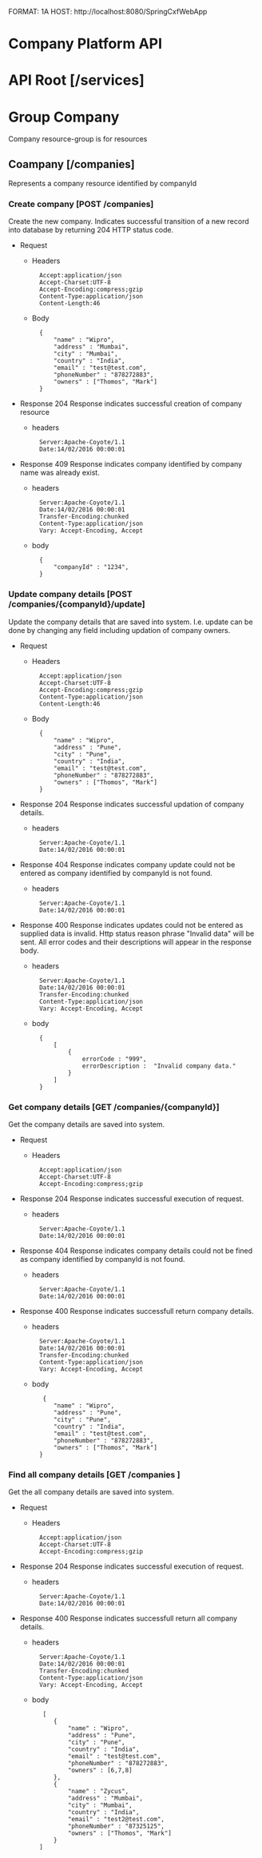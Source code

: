 FORMAT: 1A
HOST: http://localhost:8080/SpringCxfWebApp

# Company Platform API

# API Root [/services]

# Group Company
Company resource-group is for resources

## Coampany [/companies]
Represents a company resource identified by companyId

### Create company [POST /companies]
Create the new company.
Indicates successful transition of a new record into database by returning 204 HTTP status code.

+ Request
    + Headers

            Accept:application/json
            Accept-Charset:UTF-8
            Accept-Encoding:compress;gzip
            Content-Type:application/json
            Content-Length:46

    + Body

            {
                "name" : "Wipro",
                "address" : "Mumbai",
                "city" : "Mumbai",
                "country" : "India",
                "email" : "test@test.com",
                "phoneNumber" : "878272883",
                "owners" : ["Thomos", "Mark"]
            }

+ Response 204
Response indicates successful creation of company resource
    + headers

            Server:Apache-Coyote/1.1
            Date:14/02/2016 00:00:01

+ Response 409
Response indicates company identified by company name was already exist.
    + headers

            Server:Apache-Coyote/1.1
            Date:14/02/2016 00:00:01
            Transfer-Encoding:chunked
            Content-Type:application/json
            Vary: Accept-Encoding, Accept

    + body

            {
                "companyId" : "1234",
            }

### Update company details [POST /companies/{companyId}/update]
Update the company details that are saved into system.
I.e. update can be done by changing any field including updation of company owners.
+ Request
    + Headers

            Accept:application/json
            Accept-Charset:UTF-8
            Accept-Encoding:compress;gzip
            Content-Type:application/json
            Content-Length:46

    + Body

            {
                "name" : "Wipro",
                "address" : "Pune",
                "city" : "Pune",
                "country" : "India",
                "email" : "test@test.com",
                "phoneNumber" : "878272883",
                "owners" : ["Thomos", "Mark"]
            }

+ Response 204
Response indicates successful updation of company details.
    + headers

            Server:Apache-Coyote/1.1
            Date:14/02/2016 00:00:01

+ Response 404
Response indicates company update could not be entered as company identified by companyId is not found.

    + headers

            Server:Apache-Coyote/1.1
            Date:14/02/2016 00:00:01

+ Response 400
Response indicates updates could not be entered as supplied data is invalid.
Http status reason phrase "Invalid data" will be sent.
All error codes and their descriptions will appear in the response body.

    + headers

            Server:Apache-Coyote/1.1
            Date:14/02/2016 00:00:01
            Transfer-Encoding:chunked
            Content-Type:application/json
            Vary: Accept-Encoding, Accept

    + body

            {
                [
                    {
                        errorCode : "999",
                        errorDescription :  "Invalid company data."
                    }
                ]
            }

### Get company details [GET /companies/{companyId}]
Get the company details are saved into system.
+ Request
    + Headers

            Accept:application/json
            Accept-Charset:UTF-8
            Accept-Encoding:compress;gzip

+ Response 204
Response indicates successful execution of request.
    + headers

            Server:Apache-Coyote/1.1
            Date:14/02/2016 00:00:01

+ Response 404
Response indicates company details could not be fined as company identified by companyId is not found.

    + headers

            Server:Apache-Coyote/1.1
            Date:14/02/2016 00:00:01

+ Response 400
Response indicates successfull return company details.

    + headers

            Server:Apache-Coyote/1.1
            Date:14/02/2016 00:00:01
            Transfer-Encoding:chunked
            Content-Type:application/json
            Vary: Accept-Encoding, Accept

    + body

             {
                "name" : "Wipro",
                "address" : "Pune",
                "city" : "Pune",
                "country" : "India",
                "email" : "test@test.com",
                "phoneNumber" : "878272883",
                "owners" : ["Thomos", "Mark"]
            }

### Find all company details [GET /companies ]
Get the all company details are saved into system.
+ Request
    + Headers

            Accept:application/json
            Accept-Charset:UTF-8
            Accept-Encoding:compress;gzip

+ Response 204
Response indicates successful execution of request.

    + headers

            Server:Apache-Coyote/1.1
            Date:14/02/2016 00:00:01

+ Response 400
Response indicates successfull return all company details.

    + headers

            Server:Apache-Coyote/1.1
            Date:14/02/2016 00:00:01
            Transfer-Encoding:chunked
            Content-Type:application/json
            Vary: Accept-Encoding, Accept

    + body

             [
                {
                    "name" : "Wipro",
                    "address" : "Pune",
                    "city" : "Pune",
                    "country" : "India",
                    "email" : "test@test.com",
                    "phoneNumber" : "878272883",
                    "owners" : [6,7,8]
                },
                {
                    "name" : "Zycus",
                    "address" : "Mumbai",
                    "city" : "Mumbai",
                    "country" : "India",
                    "email" : "test2@test.com",
                    "phoneNumber" : "87325125",
                    "owners" : ["Thomos", "Mark"]
                }
            ]

